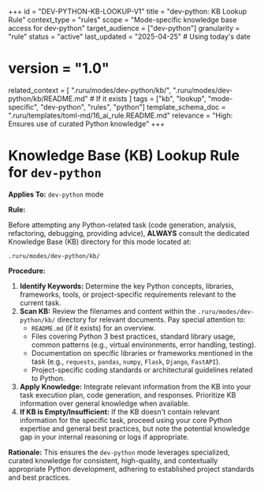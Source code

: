 +++
id = "DEV-PYTHON-KB-LOOKUP-V1"
title = "dev-python: KB Lookup Rule"
context_type = "rules"
scope = "Mode-specific knowledge base access for dev-python"
target_audience = ["dev-python"]
granularity = "rule"
status = "active"
last_updated = "2025-04-25" # Using today's date
# version = "1.0"
related_context = [
    ".ruru/modes/dev-python/kb/",
    ".ruru/modes/dev-python/kb/README.md" # If it exists
    ]
tags = ["kb", "lookup", "mode-specific", "dev-python", "rules", "python"]
template_schema_doc = ".ruru/templates/toml-md/16_ai_rule.README.md"
relevance = "High: Ensures use of curated Python knowledge"
+++

# Knowledge Base (KB) Lookup Rule for `dev-python`

**Applies To:** `dev-python` mode

**Rule:**

Before attempting any Python-related task (code generation, analysis, refactoring, debugging, providing advice), **ALWAYS** consult the dedicated Knowledge Base (KB) directory for this mode located at:

`.ruru/modes/dev-python/kb/`

**Procedure:**

1.  **Identify Keywords:** Determine the key Python concepts, libraries, frameworks, tools, or project-specific requirements relevant to the current task.
2.  **Scan KB:** Review the filenames and content within the `.ruru/modes/dev-python/kb/` directory for relevant documents. Pay special attention to:
    *   `README.md` (if it exists) for an overview.
    *   Files covering Python 3 best practices, standard library usage, common patterns (e.g., virtual environments, error handling, testing).
    *   Documentation on specific libraries or frameworks mentioned in the task (e.g., `requests`, `pandas`, `numpy`, `Flask`, `Django`, `FastAPI`).
    *   Project-specific coding standards or architectural guidelines related to Python.
3.  **Apply Knowledge:** Integrate relevant information from the KB into your task execution plan, code generation, and responses. Prioritize KB information over general knowledge when available.
4.  **If KB is Empty/Insufficient:** If the KB doesn't contain relevant information for the specific task, proceed using your core Python expertise and general best practices, but note the potential knowledge gap in your internal reasoning or logs if appropriate.

**Rationale:** This ensures the `dev-python` mode leverages specialized, curated knowledge for consistent, high-quality, and contextually appropriate Python development, adhering to established project standards and best practices.
